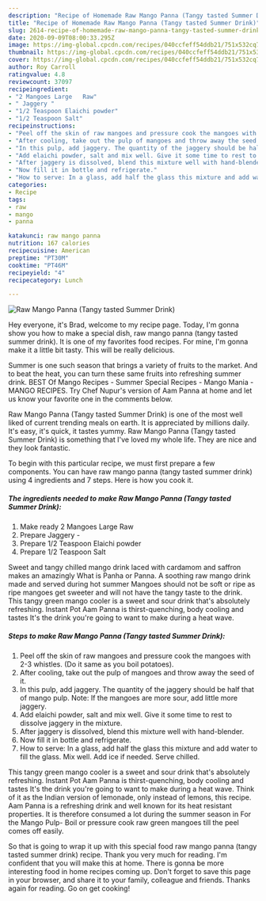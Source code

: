```yaml
---
description: "Recipe of Homemade Raw Mango Panna (Tangy tasted Summer Drink)"
title: "Recipe of Homemade Raw Mango Panna (Tangy tasted Summer Drink)"
slug: 2614-recipe-of-homemade-raw-mango-panna-tangy-tasted-summer-drink
date: 2020-09-09T08:00:33.295Z
image: https://img-global.cpcdn.com/recipes/040ccfeff54ddb21/751x532cq70/raw-mango-panna-tangy-tasted-summer-drink-recipe-main-photo.jpg
thumbnail: https://img-global.cpcdn.com/recipes/040ccfeff54ddb21/751x532cq70/raw-mango-panna-tangy-tasted-summer-drink-recipe-main-photo.jpg
cover: https://img-global.cpcdn.com/recipes/040ccfeff54ddb21/751x532cq70/raw-mango-panna-tangy-tasted-summer-drink-recipe-main-photo.jpg
author: Roy Carroll
ratingvalue: 4.8
reviewcount: 37097
recipeingredient:
- "2 Mangoes Large   Raw"
- " Jaggery "
- "1/2 Teaspoon Elaichi powder"
- "1/2 Teaspoon Salt"
recipeinstructions:
- "Peel off the skin of raw mangoes and pressure cook the mangoes with 2-3 whistles. (Do it same as you boil potatoes)."
- "After cooling, take out the pulp of mangoes and throw away the seed of it."
- "In this pulp, add jaggery. The quantity of the jaggery should be half that of mango pulp. Note: If the mangoes are more sour, add little more jaggery."
- "Add elaichi powder, salt and mix well. Give it some time to rest to dissolve jaggery in the mixture."
- "After jaggery is dissolved, blend this mixture well with hand-blender."
- "Now fill it in bottle and refrigerate."
- "How to serve: In a glass, add half the glass this mixture and add water to fill the glass. Mix well. Add ice if needed. Serve chilled."
categories:
- Recipe
tags:
- raw
- mango
- panna

katakunci: raw mango panna 
nutrition: 167 calories
recipecuisine: American
preptime: "PT30M"
cooktime: "PT46M"
recipeyield: "4"
recipecategory: Lunch

---
```



![Raw Mango Panna (Tangy tasted Summer Drink)](https://img-global.cpcdn.com/recipes/040ccfeff54ddb21/751x532cq70/raw-mango-panna-tangy-tasted-summer-drink-recipe-main-photo.jpg)

Hey everyone, it's Brad, welcome to my recipe page. Today, I'm gonna show you how to make a special dish, raw mango panna (tangy tasted summer drink). It is one of my favorites food recipes. For mine, I'm gonna make it a little bit tasty. This will be really delicious.

Summer is one such season that brings a variety of fruits to the market. And to beat the heat, you can turn these same fruits into refreshing summer drink. BEST Of Mango Recipes - Summer Special Recipes - Mango Mania - MANGO RECIPES. Try Chef Nupur&#39;s version of Aam Panna at home and let us know your favorite one in the comments below.

Raw Mango Panna (Tangy tasted Summer Drink) is one of the most well liked of current trending meals on earth. It is appreciated by millions daily. It's easy, it's quick, it tastes yummy. Raw Mango Panna (Tangy tasted Summer Drink) is something that I've loved my whole life. They are nice and they look fantastic.


To begin with this particular recipe, we must first prepare a few components. You can have raw mango panna (tangy tasted summer drink) using 4 ingredients and 7 steps. Here is how you cook it.

<!--inarticleads1-->

##### The ingredients needed to make Raw Mango Panna (Tangy tasted Summer Drink):

1. Make ready 2 Mangoes Large   Raw
1. Prepare  Jaggery -
1. Prepare 1/2 Teaspoon Elaichi powder
1. Prepare 1/2 Teaspoon Salt


Sweet and tangy chilled mango drink laced with cardamom and saffron makes an amazingly What is Panha or Panna. A soothing raw mango drink made and served during hot summer Mangoes should not be soft or ripe as ripe mangoes get sweeter and will not have the tangy taste to the drink. This tangy green mango cooler is a sweet and sour drink that&#39;s absolutely refreshing. Instant Pot Aam Panna is thirst-quenching, body cooling and tastes It&#39;s the drink you&#39;re going to want to make during a heat wave. 

<!--inarticleads2-->

##### Steps to make Raw Mango Panna (Tangy tasted Summer Drink):

1. Peel off the skin of raw mangoes and pressure cook the mangoes with 2-3 whistles. (Do it same as you boil potatoes).
1. After cooling, take out the pulp of mangoes and throw away the seed of it.
1. In this pulp, add jaggery. The quantity of the jaggery should be half that of mango pulp. Note: If the mangoes are more sour, add little more jaggery.
1. Add elaichi powder, salt and mix well. Give it some time to rest to dissolve jaggery in the mixture.
1. After jaggery is dissolved, blend this mixture well with hand-blender.
1. Now fill it in bottle and refrigerate.
1. How to serve: In a glass, add half the glass this mixture and add water to fill the glass. Mix well. Add ice if needed. Serve chilled.


This tangy green mango cooler is a sweet and sour drink that&#39;s absolutely refreshing. Instant Pot Aam Panna is thirst-quenching, body cooling and tastes It&#39;s the drink you&#39;re going to want to make during a heat wave. Think of it as the Indian version of lemonade, only instead of lemons, this recipe. Aam Panna is a refreshing drink and well known for its heat resistant properties. It is therefore consumed a lot during the summer season in For the Mango Pulp- Boil or pressure cook raw green mangoes till the peel comes off easily. 

So that is going to wrap it up with this special food raw mango panna (tangy tasted summer drink) recipe. Thank you very much for reading. I'm confident that you will make this at home. There is gonna be more interesting food in home recipes coming up. Don't forget to save this page in your browser, and share it to your family, colleague and friends. Thanks again for reading. Go on get cooking!
